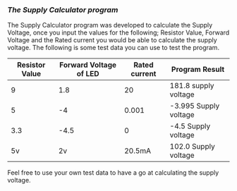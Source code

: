 ### ***The Supply Calculator program***

The Supply Calculator program was developed to calculate the Supply Voltage, once you input the values for the following; Resistor Value, Forward Voltage and the Rated current you would be able to calculate the supply voltage. The following is some test data you can use to test the program.

| Resistor Value | Forward Voltage of LED | Rated current | Program Result           |
| -------------- | ---------------------- | ------------- | ------------------------ |
| 9              | 1.8                    | 20            | 181.8 supply voltage     |
| 5              | -4                     | 0.001         | -3.995 Supply voltage    |
| 3.3            | -4.5                   | 0             | -4.5 Supply voltage      |
| 5v             | 2v                     | 20.5mA        | 102.0 Supply voltage     |


Feel free to use your own test data to have a go at calculating the supply voltage.

